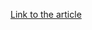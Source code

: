 [Link to the article](https://br.de/nachrichten/deutschland-welt/mutmasslicher-ransomware-millionaer-identifiziert,Sn3iHgJ)
